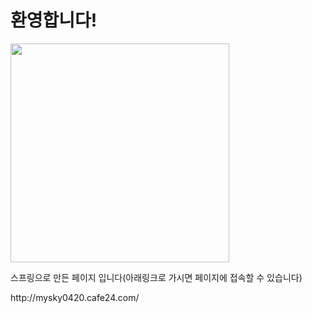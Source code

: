 # 환영합니다!
<img width="350" src="https://user-images.githubusercontent.com/92001468/159140364-bbe99a5c-63b1-43d9-b8d2-127db2e6b791.gif">
<p>스프링으로 만든 페이지 입니다(아래링크로 가시면 페이지에 접속할 수 있습니다)</p>
http://mysky0420.cafe24.com/
